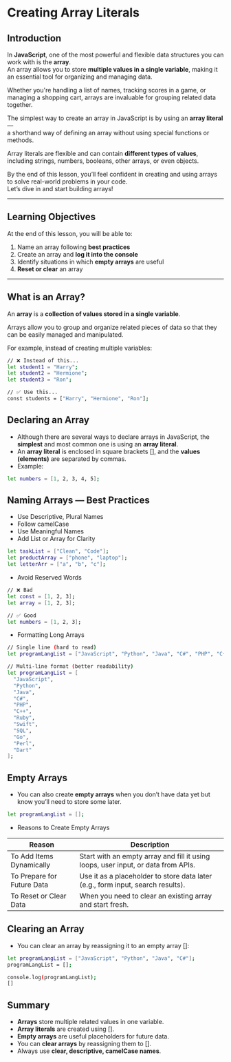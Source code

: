# Creating Array Literals

## Introduction

In **JavaScript**, one of the most powerful and flexible data structures you can work with is the **array**.  
An array allows you to store **multiple values in a single variable**, making it an essential tool for organizing and managing data.

Whether you're handling a list of names, tracking scores in a game, or managing a shopping cart, arrays are invaluable for grouping related data together.

The simplest way to create an array in JavaScript is by using an **array literal** —  
a shorthand way of defining an array without using special functions or methods.

Array literals are flexible and can contain **different types of values**, including strings, numbers, booleans, other arrays, or even objects.

By the end of this lesson, you’ll feel confident in creating and using arrays to solve real-world problems in your code.  
Let’s dive in and start building arrays!

---

## Learning Objectives

At the end of this lesson, you will be able to:

1. Name an array following **best practices**
2. Create an array and **log it into the console**
3. Identify situations in which **empty arrays** are useful
4. **Reset or clear** an array

---

## What is an Array?

An **array** is a **collection of values stored in a single variable**.

Arrays allow you to group and organize related pieces of data so that they can be easily managed and manipulated.

For example, instead of creating multiple variables:

```bash
// ❌ Instead of this...
let student1 = "Harry";
let student2 = "Hermione";
let student3 = "Ron";

// ✅ Use this...
const students = ["Harry", "Hermione", "Ron"];
```

## Declaring an Array
- Although there are several ways to declare arrays in JavaScript, the **simplest** and most common one is using an **array literal**.
- An **array literal** is enclosed in square brackets [], and the **values (elements)** are separated by commas.
- Example:
```bash
let numbers = [1, 2, 3, 4, 5];
```

## Naming Arrays — Best Practices
- Use Descriptive, Plural Names
- Follow camelCase
- Use Meaningful Names
- Add List or Array for Clarity
```bash
let taskList = ["Clean", "Code"];
let productArray = ["phone", "laptop"];
let letterArr = ["a", "b", "c"];
```
- Avoid Reserved Words
```bash
// ❌ Bad
let const = [1, 2, 3];
let array = [1, 2, 3];

// ✅ Good
let numbers = [1, 2, 3];
```
- Formatting Long Arrays
```bash
// Single line (hard to read)
let programLangList = ["JavaScript", "Python", "Java", "C#", "PHP", "C++", "Ruby", "Swift", "SQL", "Go", "Perl", "Dart"];

// Multi-line format (better readability)
let programLangList = [
  "JavaScript",
  "Python",
  "Java",
  "C#",
  "PHP",
  "C++",
  "Ruby",
  "Swift",
  "SQL",
  "Go",
  "Perl",
  "Dart"
];
```

## Empty Arrays
- You can also create **empty arrays** when you don’t have data yet but know you’ll need to store some later.
```bash
let programLangList = [];
```
- Reasons to Create Empty Arrays

| **Reason**                 | **Description**                                                                   |
| -------------------------- | --------------------------------------------------------------------------------- |
| To Add Items Dynamically   | Start with an empty array and fill it using loops, user input, or data from APIs. |
| To Prepare for Future Data | Use it as a placeholder to store data later (e.g., form input, search results).   |
| To Reset or Clear Data     | When you need to clear an existing array and start fresh.                         |

## Clearing an Array
- You can clear an array by reassigning it to an empty array []:
```bash
let programLangList = ["JavaScript", "Python", "Java", "C#"];
programLangList = [];

console.log(programLangList);
[]
```

## Summary
- **Arrays** store multiple related values in one variable.
- **Array literals** are created using [].
- **Empty arrays** are useful placeholders for future data.
- You can **clear arrays** by reassigning them to [].
- Always use **clear, descriptive, camelCase names**.